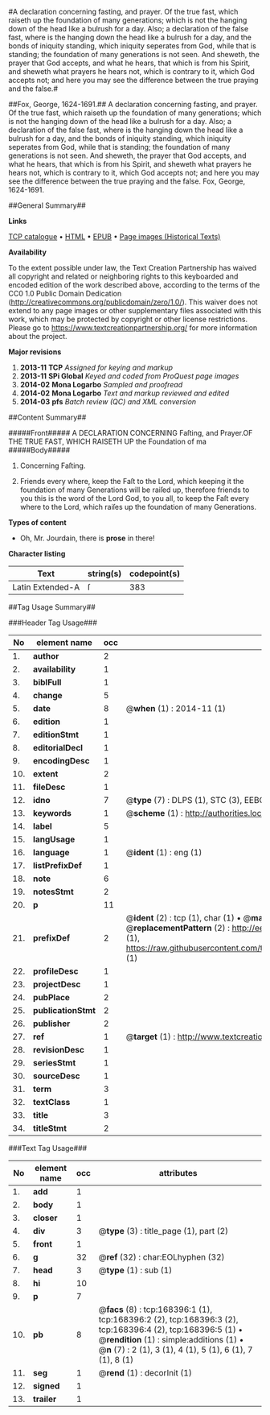 #A declaration concerning fasting, and prayer. Of the true fast, which raiseth up the foundation of many generations; which is not the hanging down of the head like a bulrush for a day. Also; a declaration of the false fast, where is the hanging down the head like a bulrush for a day, and the bonds of iniquity standing, which iniquity seperates from God, while that is standing; the foundation of many generations is not seen. And sheweth, the prayer that God accepts, and what he hears, that which is from his Spirit, and sheweth what prayers he hears not, which is contrary to it, which God accepts not; and here you may see the difference between the true praying and the false.#

##Fox, George, 1624-1691.##
A declaration concerning fasting, and prayer. Of the true fast, which raiseth up the foundation of many generations; which is not the hanging down of the head like a bulrush for a day. Also; a declaration of the false fast, where is the hanging down the head like a bulrush for a day, and the bonds of iniquity standing, which iniquity seperates from God, while that is standing; the foundation of many generations is not seen. And sheweth, the prayer that God accepts, and what he hears, that which is from his Spirit, and sheweth what prayers he hears not, which is contrary to it, which God accepts not; and here you may see the difference between the true praying and the false.
Fox, George, 1624-1691.

##General Summary##

**Links**

[TCP catalogue](http://www.ota.ox.ac.uk/tcp/)  • 
[HTML](http://tei.it.ox.ac.uk/tcp/Texts-HTML/free/A84/A84778.html)  • 
[EPUB](http://tei.it.ox.ac.uk/tcp/Texts-EPUB/free/A84/A84778.epub) • 
[Page images (Historical Texts)](https://historicaltexts.jisc.ac.uk/eebo-99864293e)

**Availability**

To the extent possible under law, the Text Creation Partnership has waived all copyright and related or neighboring rights to this keyboarded and encoded edition of the work described above, according to the terms of the CC0 1.0 Public Domain Dedication (http://creativecommons.org/publicdomain/zero/1.0/). This waiver does not extend to any page images or other supplementary files associated with this work, which may be protected by copyright or other license restrictions. Please go to https://www.textcreationpartnership.org/ for more information about the project.

**Major revisions**

1. __2013-11__ __TCP__ *Assigned for keying and markup*
1. __2013-11__ __SPi Global__ *Keyed and coded from ProQuest page images*
1. __2014-02__ __Mona Logarbo__ *Sampled and proofread*
1. __2014-02__ __Mona Logarbo__ *Text and markup reviewed and edited*
1. __2014-03__ __pfs__ *Batch review (QC) and XML conversion*

##Content Summary##

#####Front#####
A DECLARATION CONCERNING Faſting, and Prayer.OF THE TRUE FAST, WHICH RAISETH UP the Foundation of ma
#####Body#####

1. Concerning Faſting.

1. Friends every where, keep the Faſt to the Lord, which keeping it the foundation of many Generations will be raiſed up, therefore friends to you this is the word of the Lord God, to you all, to keep the Faſt every where to the Lord, which raiſes up the foundation of many Generations.

**Types of content**

  * Oh, Mr. Jourdain, there is **prose** in there!

**Character listing**


|Text|string(s)|codepoint(s)|
|---|---|---|
|Latin Extended-A|ſ|383|

##Tag Usage Summary##

###Header Tag Usage###

|No|element name|occ|attributes|
|---|---|---|---|
|1.|__author__|2||
|2.|__availability__|1||
|3.|__biblFull__|1||
|4.|__change__|5||
|5.|__date__|8| @__when__ (1) : 2014-11 (1)|
|6.|__edition__|1||
|7.|__editionStmt__|1||
|8.|__editorialDecl__|1||
|9.|__encodingDesc__|1||
|10.|__extent__|2||
|11.|__fileDesc__|1||
|12.|__idno__|7| @__type__ (7) : DLPS (1), STC (3), EEBO-CITATION (1), PROQUEST (1), VID (1)|
|13.|__keywords__|1| @__scheme__ (1) : http://authorities.loc.gov/ (1)|
|14.|__label__|5||
|15.|__langUsage__|1||
|16.|__language__|1| @__ident__ (1) : eng (1)|
|17.|__listPrefixDef__|1||
|18.|__note__|6||
|19.|__notesStmt__|2||
|20.|__p__|11||
|21.|__prefixDef__|2| @__ident__ (2) : tcp (1), char (1)  •  @__matchPattern__ (2) : ([0-9\-]+):([0-9IVX]+) (1), (.+) (1)  •  @__replacementPattern__ (2) : http://eebo.chadwyck.com/downloadtiff?vid=$1&page=$2 (1), https://raw.githubusercontent.com/textcreationpartnership/Texts/master/tcpchars.xml#$1 (1)|
|22.|__profileDesc__|1||
|23.|__projectDesc__|1||
|24.|__pubPlace__|2||
|25.|__publicationStmt__|2||
|26.|__publisher__|2||
|27.|__ref__|1| @__target__ (1) : http://www.textcreationpartnership.org/docs/. (1)|
|28.|__revisionDesc__|1||
|29.|__seriesStmt__|1||
|30.|__sourceDesc__|1||
|31.|__term__|3||
|32.|__textClass__|1||
|33.|__title__|3||
|34.|__titleStmt__|2||


###Text Tag Usage###

|No|element name|occ|attributes|
|---|---|---|---|
|1.|__add__|1||
|2.|__body__|1||
|3.|__closer__|1||
|4.|__div__|3| @__type__ (3) : title_page (1), part (2)|
|5.|__front__|1||
|6.|__g__|32| @__ref__ (32) : char:EOLhyphen (32)|
|7.|__head__|3| @__type__ (1) : sub (1)|
|8.|__hi__|10||
|9.|__p__|7||
|10.|__pb__|8| @__facs__ (8) : tcp:168396:1 (1), tcp:168396:2 (2), tcp:168396:3 (2), tcp:168396:4 (2), tcp:168396:5 (1)  •  @__rendition__ (1) : simple:additions (1)  •  @__n__ (7) : 2 (1), 3 (1), 4 (1), 5 (1), 6 (1), 7 (1), 8 (1)|
|11.|__seg__|1| @__rend__ (1) : decorInit (1)|
|12.|__signed__|1||
|13.|__trailer__|1||
